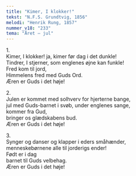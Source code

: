 ```yaml
---
title: "Kimer, I klokker!"
tekst: "N.F.S. Grundtvig, 1856"
melodi: "Henrik Rung, 1857"
nummer_v18: "233"
tema: "Året – jul"
---
```


1\.\
Kimer, I klokker! ja, kimer før dag i det dunkle!\
Tindrer, I stjerner, som englenes øjne kan funkle!\
Fred kom til jord,\
Himmelens fred med Guds Ord.\
Æren er Guds i det høje!

2\.\
Julen er kommet med solhverv for hjerterne bange,\
jul med Guds-barnet i svøb, under englenes sange,\
kommer fra Gud,\
bringer os glædskabens bud.\
Æren er Guds i det høje!

3\.\
Synger og danser og klapper i eders småhænder,\
menneskebørnene alle til jorderigs ender!\
Født er i dag\
barnet til Guds velbehag.\
Æren er Guds i det høje!